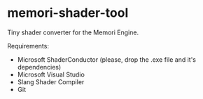 # memori-shader-tool
Tiny shader converter for the Memori Engine.

Requirements:
- Microsoft ShaderConductor (please, drop the .exe file and it's dependencies)
- Microsoft Visual Studio
- Slang Shader Compiler
- Git